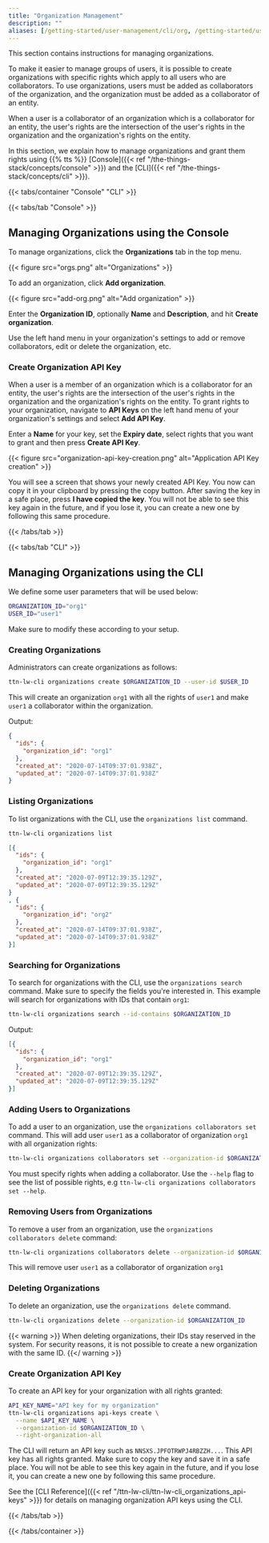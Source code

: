 ```yaml
---
title: "Organization Management"
description: ""
aliases: [/getting-started/user-management/cli/org, /getting-started/user-management/console/org]
---
```


This section contains instructions for managing organizations.

<!--more-->

To make it easier to manage groups of users, it is possible to create organizations with specific rights which apply to all users who are collaborators. To use organizations, users must be added as collaborators of the organization, and the organization must be added as a collaborator of an entity.

When a user is a collaborator of an organization which is a collaborator for an entity, the user's rights are the intersection of the user's rights in the organization and the organization's rights on the entity.

In this section, we explain how to manage organizations and grant them rights using {{% tts %}} [Console]({{< ref "/the-things-stack/concepts/console" >}}) and the [CLI]({{< ref "/the-things-stack/concepts/cli" >}}).

{{< tabs/container "Console" "CLI" >}}

{{< tabs/tab "Console" >}}

## Managing Organizations using the Console

To manage organizations, click the **Organizations** tab in the top menu.

{{< figure src="orgs.png" alt="Organizations" >}}

To add an organization, click **Add organization**.

{{< figure src="add-org.png" alt="Add organization" >}}

Enter the **Organization ID**, optionally **Name** and **Description**, and hit **Create organization**.

Use the left hand menu in your organization's settings to add or remove collaborators, edit or delete the organization, etc.

### Create Organization API Key

When a user is a member of an organization which is a collaborator for an entity, the user's rights are the intersection of the user's rights in the organization and the organization's rights on the entity. To grant rights to your organization, navigate to **API Keys** on the left hand menu of your organization's settings and select **Add API Key**.

Enter a **Name** for your key, set the **Expiry date**, select rights that you want to grant and then press **Create API Key**.

{{< figure src="organization-api-key-creation.png" alt="Application API Key creation" >}}

You will see a screen that shows your newly created API Key. You now can copy it in your clipboard by pressing the copy button. After saving the key in a safe place, press **I have copied the key**. You will not be able to see this key again in the future, and if you lose it, you can create a new one by following this same procedure.

{{< /tabs/tab >}}

{{< tabs/tab "CLI" >}}

## Managing Organizations using the CLI

We define some user parameters that will be used below:

```bash
ORGANIZATION_ID="org1"
USER_ID="user1"
```

Make sure to modify these according to your setup.

### Creating Organizations

Administrators can create organizations as follows:

```bash
ttn-lw-cli organizations create $ORGANIZATION_ID --user-id $USER_ID
```

This will create an organization `org1` with all the rights of `user1` and make `user1` a collaborator within the organization.

Output:

```json
{
  "ids": {
    "organization_id": "org1"
  },
  "created_at": "2020-07-14T09:37:01.938Z",
  "updated_at": "2020-07-14T09:37:01.938Z"
}
```

### Listing Organizations

To list organizations with the CLI, use the `organizations list` command.

```bash
ttn-lw-cli organizations list
```

```json
[{
  "ids": {
    "organization_id": "org1"
  },
  "created_at": "2020-07-09T12:39:35.129Z",
  "updated_at": "2020-07-09T12:39:35.129Z"
}
, {
  "ids": {
    "organization_id": "org2"
  },
  "created_at": "2020-07-14T09:37:01.938Z",
  "updated_at": "2020-07-14T09:37:01.938Z"
}]
```

### Searching for Organizations

To search for organizations with the CLI, use the `organizations search` command. Make sure to specify the fields you're interested in. This example will search for organizations with IDs that contain `org1`:

```bash
ttn-lw-cli organizations search --id-contains $ORGANIZATION_ID
```

Output:

```json
[{
  "ids": {
    "organization_id": "org1"
  },
  "created_at": "2020-07-09T12:39:35.129Z",
  "updated_at": "2020-07-09T12:39:35.129Z"
}]
```

### Adding Users to Organizations

To add a user to an organization, use the  `organizations collaborators set` command. This will add user `user1` as a collaborator of organization `org1` with all organization rights:

```bash
ttn-lw-cli organizations collaborators set --organization-id $ORGANIZATION_ID --user-id $USER_ID --right-organization-all
```

You must specify rights when adding a collaborator. Use the `--help` flag to see the list of possible rights, e.g `ttn-lw-cli organizations collaborators set --help`.

### Removing Users from Organizations

To remove a user from an organization, use the  `organizations collaborators delete` command:

```bash
ttn-lw-cli organizations collaborators delete --organization-id $ORGANIZATION_ID --user-id $USER_ID
```

This will remove user `user1` as a collaborator of organization `org1`

### Deleting Organizations

To delete an organization, use the `organizations delete` command.

```bash
ttn-lw-cli organizations delete --organization-id $ORGANIZATION_ID
```

{{< warning >}} When deleting organizations, their IDs stay reserved in the system. For security reasons, it is not possible to create a new organization with the same ID. {{</ warning >}}

### Create Organization API Key

To create an API key for your organization with all rights granted:

```bash
API_KEY_NAME="API key for my organization"
ttn-lw-cli organizations api-keys create \
  --name $API_KEY_NAME \
  --organization-id $ORGANIZATION_ID \
  --right-organization-all
```

The CLI will return an API key such as `NNSXS.JPFOTRWPJ4RBZZH...`. This API key has all rights granted. Make sure to copy the key and save it in a safe place. You will not be able to see this key again in the future, and if you lose it, you can create a new one by following this same procedure.

See the [CLI Reference]({{< ref "/ttn-lw-cli/ttn-lw-cli_organizations_api-keys" >}}) for details on managing organization API keys using the CLI.

{{< /tabs/tab >}}

{{< /tabs/container >}}
